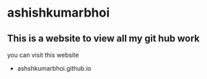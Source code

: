 # ashishkumarbhoi #
## This is a website to view all my git hub work ##
you can visit this website
- ashshkumarbhoi.github.io